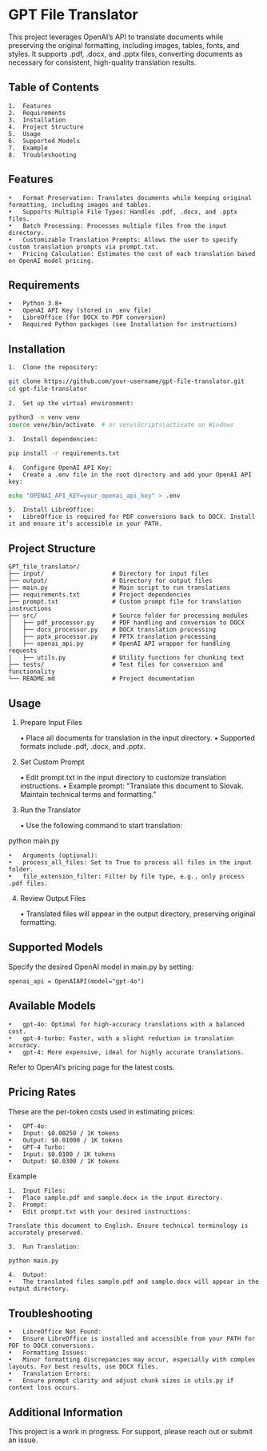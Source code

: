 # GPT File Translator

This project leverages OpenAI’s API to translate documents while preserving the original formatting, including images, tables, fonts, and styles. It supports .pdf, .docx, and .pptx files, converting documents as necessary for consistent, high-quality translation results.

## Table of Contents

	1.	Features
	2.	Requirements
	3.	Installation
	4.	Project Structure
	5.	Usage
	6.	Supported Models
	7.	Example
	8.	Troubleshooting

## Features

	•	Format Preservation: Translates documents while keeping original formatting, including images and tables.
	•	Supports Multiple File Types: Handles .pdf, .docx, and .pptx files.
	•	Batch Processing: Processes multiple files from the input directory.
	•	Customizable Translation Prompts: Allows the user to specify custom translation prompts via prompt.txt.
	•	Pricing Calculation: Estimates the cost of each translation based on OpenAI model pricing.

## Requirements

	•	Python 3.8+
	•	OpenAI API Key (stored in .env file)
	•	LibreOffice (for DOCX to PDF conversion)
	•	Required Python packages (see Installation for instructions)

## Installation

	1.	Clone the repository:
```bash
git clone https://github.com/your-username/gpt-file-translator.git
cd gpt-file-translator
```

	2.	Set up the virtual environment:
```bash
python3 -m venv venv
source venv/bin/activate  # or venv\Scripts\activate on Windows
```

	3.	Install dependencies:
```bash
pip install -r requirements.txt
```

	4.	Configure OpenAI API Key:
	•	Create a .env file in the root directory and add your OpenAI API key:
```bash
echo "OPENAI_API_KEY=your_openai_api_key" > .env
```

	5.	Install LibreOffice:
	•	LibreOffice is required for PDF conversions back to DOCX. Install it and ensure it’s accessible in your PATH.

## Project Structure
```
GPT_file_translator/
├── input/                   # Directory for input files
├── output/                  # Directory for output files
├── main.py                  # Main script to run translations
├── requirements.txt         # Project dependencies
├── prompt.txt               # Custom prompt file for translation instructions
├── src/                     # Source folder for processing modules
│   ├── pdf_processor.py     # PDF handling and conversion to DOCX
│   ├── docx_processor.py    # DOCX translation processing
│   ├── pptx_processor.py    # PPTX translation processing
│   ├── openai_api.py        # OpenAI API wrapper for handling requests
│   ├── utils.py             # Utility functions for chunking text
├── tests/                   # Test files for conversion and functionality
└── README.md                # Project documentation
```
## Usage

1. Prepare Input Files

	•	Place all documents for translation in the input directory.
	•	Supported formats include .pdf, .docx, and .pptx.

2. Set Custom Prompt

	•	Edit prompt.txt in the input directory to customize translation instructions.
	•	Example prompt: "Translate this document to Slovak. Maintain technical terms and formatting."

3. Run the Translator

	•	Use the following command to start translation:

python main.py


	•	Arguments (optional):
	•	process_all_files: Set to True to process all files in the input folder.
	•	file_extension_filter: Filter by file type, e.g., only process .pdf files.

4. Review Output Files

	•	Translated files will appear in the output directory, preserving original formatting.

## Supported Models

Specify the desired OpenAI model in main.py by setting:
```
openai_api = OpenAIAPI(model="gpt-4o")
```
## Available Models

	•	gpt-4o: Optimal for high-accuracy translations with a balanced cost.
	•	gpt-4-turbo: Faster, with a slight reduction in translation accuracy.
	•	gpt-4: More expensive, ideal for highly accurate translations.

Refer to OpenAI’s pricing page for the latest costs.

## Pricing Rates

These are the per-token costs used in estimating prices:

	•	GPT-4o:
	•	Input: $0.00250 / 1K tokens
	•	Output: $0.01000 / 1K tokens
	•	GPT-4 Turbo:
	•	Input: $0.0100 / 1K tokens
	•	Output: $0.0300 / 1K tokens

Example

	1.	Input Files:
	•	Place sample.pdf and sample.docx in the input directory.
	2.	Prompt:
	•	Edit prompt.txt with your desired instructions:
```
Translate this document to English. Ensure technical terminology is accurately preserved.
```

	3.	Run Translation:
```bash
python main.py
```

	4.	Output:
	•	The translated files sample.pdf and sample.docx will appear in the output directory.

## Troubleshooting

	•	LibreOffice Not Found:
	•	Ensure LibreOffice is installed and accessible from your PATH for PDF to DOCX conversions.
	•	Formatting Issues:
	•	Minor formatting discrepancies may occur, especially with complex layouts. For best results, use DOCX files.
	•	Translation Errors:
	•	Ensure prompt clarity and adjust chunk sizes in utils.py if context loss occurs.

## Additional Information

This project is a work in progress. For support, please reach out or submit an issue.